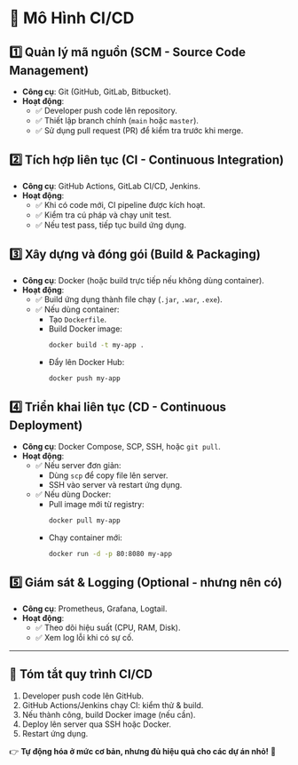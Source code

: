 # 🚀 Mô Hình CI/CD 

## 1️⃣ Quản lý mã nguồn (SCM - Source Code Management)
- **Công cụ**: Git (GitHub, GitLab, Bitbucket).
- **Hoạt động**:
  - ✅ Developer push code lên repository.
  - ✅ Thiết lập branch chính (`main` hoặc `master`).
  - ✅ Sử dụng pull request (PR) để kiểm tra trước khi merge.

## 2️⃣ Tích hợp liên tục (CI - Continuous Integration)
- **Công cụ**: GitHub Actions, GitLab CI/CD, Jenkins.
- **Hoạt động**:
  - ✅ Khi có code mới, CI pipeline được kích hoạt.
  - ✅ Kiểm tra cú pháp và chạy unit test.
  - ✅ Nếu test pass, tiếp tục build ứng dụng.

## 3️⃣ Xây dựng và đóng gói (Build & Packaging)
- **Công cụ**: Docker (hoặc build trực tiếp nếu không dùng container).
- **Hoạt động**:
  - ✅ Build ứng dụng thành file chạy (`.jar`, `.war`, `.exe`).
  - ✅ Nếu dùng container:
    - Tạo `Dockerfile`.
    - Build Docker image:  
      ```sh
      docker build -t my-app .
      ```
    - Đẩy lên Docker Hub:  
      ```sh
      docker push my-app
      ```

## 4️⃣ Triển khai liên tục (CD - Continuous Deployment)
- **Công cụ**: Docker Compose, SCP, SSH, hoặc `git pull`.
- **Hoạt động**:
  - ✅ Nếu server đơn giản:
    - Dùng `scp` để copy file lên server.
    - SSH vào server và restart ứng dụng.
  - ✅ Nếu dùng Docker:
    - Pull image mới từ registry:  
      ```sh
      docker pull my-app
      ```
    - Chạy container mới:  
      ```sh
      docker run -d -p 80:8080 my-app
      ```

## 5️⃣ Giám sát & Logging (Optional - nhưng nên có)
- **Công cụ**: Prometheus, Grafana, Logtail.
- **Hoạt động**:
  - ✅ Theo dõi hiệu suất (CPU, RAM, Disk).
  - ✅ Xem log lỗi khi có sự cố.

---

## 🎯 Tóm tắt quy trình CI/CD

1. Developer push code lên GitHub.
2. GitHub Actions/Jenkins chạy CI: kiểm thử & build.
3. Nếu thành công, build Docker image (nếu cần).
4. Deploy lên server qua SSH hoặc Docker.
5. Restart ứng dụng.

👉 **Tự động hóa ở mức cơ bản, nhưng đủ hiệu quả cho các dự án nhỏ!** 🚀
